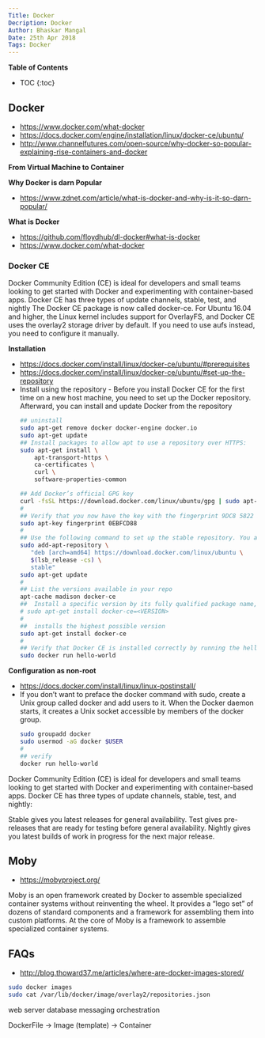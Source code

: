 ```yaml
---
Title: Docker
Decription: Docker
Author: Bhaskar Mangal
Date: 25th Apr 2018
Tags: Docker
---
```


**Table of Contents**
* TOC
{:toc}


## Docker
- https://www.docker.com/what-docker
- https://docs.docker.com/engine/installation/linux/docker-ce/ubuntu/
- http://www.channelfutures.com/open-source/why-docker-so-popular-explaining-rise-containers-and-docker

**From Virtual Machine to Container**

**Why Docker is darn Popular**
- https://www.zdnet.com/article/what-is-docker-and-why-is-it-so-darn-popular/

**What is Docker**
- https://github.com/floydhub/dl-docker#what-is-docker
- https://www.docker.com/what-docker

### Docker CE
Docker Community Edition (CE) is ideal for developers and small teams looking to get started with Docker and experimenting with container-based apps. Docker CE has three types of update channels, stable, test, and nightly
The Docker CE package is now called docker-ce.
For Ubuntu 16.04 and higher, the Linux kernel includes support for OverlayFS, and Docker CE uses the overlay2 storage driver by default. If you need to use aufs instead, you need to configure it manually.

**Installation**
- https://docs.docker.com/install/linux/docker-ce/ubuntu/#prerequisites
- https://docs.docker.com/install/linux/docker-ce/ubuntu/#set-up-the-repository
- Install using the repository - Before you install Docker CE for the first time on a new host machine, you need to set up the Docker repository. Afterward, you can install and update Docker from the repository
  ```bash
  ## uninstall
  sudo apt-get remove docker docker-engine docker.io
  sudo apt-get update
  ## Install packages to allow apt to use a repository over HTTPS:
  sudo apt-get install \
      apt-transport-https \
      ca-certificates \
      curl \
      software-properties-common

  ## Add Docker’s official GPG key
  curl -fsSL https://download.docker.com/linux/ubuntu/gpg | sudo apt-key add -
  #
  ## Verify that you now have the key with the fingerprint 9DC8 5822 9FC7 DD38 854A E2D8 8D81 803C 0EBF CD88, by searching for the last 8 characters of the fingerprint.
  sudo apt-key fingerprint 0EBFCD88
  #
  ## Use the following command to set up the stable repository. You always need the stable repository, even if you want to install builds from the edge or test repositories as well.
  sudo add-apt-repository \
     "deb [arch=amd64] https://download.docker.com/linux/ubuntu \
     $(lsb_release -cs) \
     stable"
  sudo apt-get update
  #
  ## List the versions available in your repo
  apt-cache madison docker-ce
  ##  Install a specific version by its fully qualified package name, which is package name (docker-ce) “=” version string (2nd column), for example, docker-ce=18.03.0~ce-0~ubuntu.
  # sudo apt-get install docker-ce=<VERSION>
  #
  ##  installs the highest possible version
  sudo apt-get install docker-ce
  #
  ## Verify that Docker CE is installed correctly by running the hello-world image
  sudo docker run hello-world
  ```
**Configuration as non-root**
* https://docs.docker.com/install/linux/linux-postinstall/
* If you don’t want to preface the docker command with sudo, create a Unix group called docker and add users to it. When the Docker daemon starts, it creates a Unix socket accessible by members of the docker group.
  ```bash
  sudo groupadd docker
  sudo usermod -aG docker $USER
  #
  ## verify
  docker run hello-world
  ```
Docker Community Edition (CE) is ideal for developers and small teams looking to get started with Docker and experimenting with container-based apps. Docker CE has three types of update channels, stable, test, and nightly:

Stable gives you latest releases for general availability.
Test gives pre-releases that are ready for testing before general availability.
Nightly gives you latest builds of work in progress for the next major release.


## Moby
- https://mobyproject.org/

Moby is an open framework created by Docker to assemble specialized container systems without reinventing the wheel. It provides a “lego set” of dozens of standard components and a framework for assembling them into custom platforms. At the core of Moby is a framework to assemble specialized container systems.

## FAQs
* http://blog.thoward37.me/articles/where-are-docker-images-stored/
```bash
sudo docker images
sudo cat /var/lib/docker/image/overlay2/repositories.json
```



web server
database
messaging
orchestration


DockerFile -> Image (template) -> Container